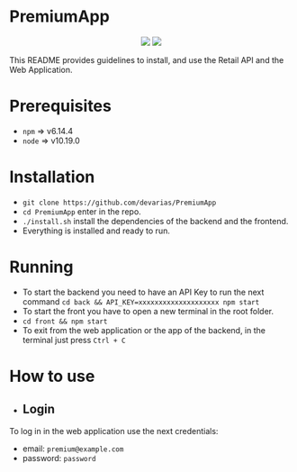 # PremiumApp

<p align="center">
  <img src="https://www.code-inspector.com/project/22175/score/svg">
  <img src="https://www.code-inspector.com/project/22175/status/svg">
</p>

This README provides guidelines to install, and use the Retail API and the Web Application.

# Prerequisites

* `npm` => v6.14.4
* `node` => v10.19.0


# Installation

* `git clone https://github.com/devarias/PremiumApp`
* `cd PremiumApp` enter in the repo.
* `./install.sh` install the dependencies of the backend and the frontend.
* Everything is installed and ready to run.

# Running

* To start the backend you need to have an API Key to run the next command `cd back && API_KEY=xxxxxxxxxxxxxxxxxxxx npm start`
* To start the front you have to open a new terminal in the root folder.
* `cd front && npm start`
* To exit from the web application or the app of the backend, in the terminal just press `Ctrl + C`

# How to use

* ## Login

To log in in the web application use the next credentials:

  * email: `premium@example.com`
  * password: `password`
